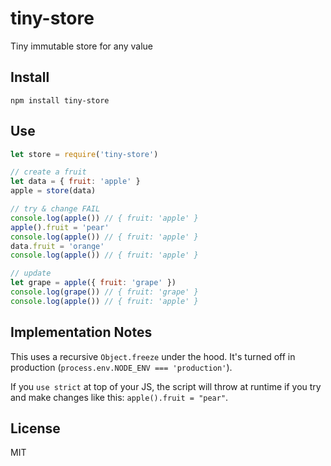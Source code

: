 
# tiny-store

  Tiny immutable store for any value

## Install

```
npm install tiny-store
```

## Use

```js
let store = require('tiny-store')

// create a fruit
let data = { fruit: 'apple' }
apple = store(data)

// try & change FAIL
console.log(apple()) // { fruit: 'apple' }
apple().fruit = 'pear'
console.log(apple()) // { fruit: 'apple' }
data.fruit = 'orange'
console.log(apple()) // { fruit: 'apple' }

// update
let grape = apple({ fruit: 'grape' })
console.log(grape()) // { fruit: 'grape' }
console.log(apple()) // { fruit: 'apple' }
```

## Implementation Notes

This uses a recursive `Object.freeze` under the hood. It's turned off in production (`process.env.NODE_ENV === 'production'`).

If you `use strict` at top of your JS, the script will throw at runtime if you try and make changes like this: `apple().fruit = "pear"`.

## License

MIT
